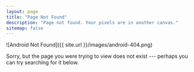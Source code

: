 ```yaml
---
layout: page
title: "Page Not Found"
description: "Page not found. Your pixels are in another canvas."
sitemap: false
---  
```


![Android Not Found]({{ site.url }}/images/android-404.png)

Sorry, but the page you were trying to view does not exist --- perhaps you can try searching for it below.

<script type="text/javascript">
  var GOOG_FIXURL_LANG = 'en';
  var GOOG_FIXURL_SITE = '{{ site.url }}'
</script>
<script type="text/javascript"
  src="http://linkhelp.clients.google.com/tbproxy/lh/wm/fixurl.js">
</script>